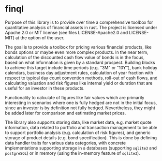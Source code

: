 # finql

Purpose of this library is to provide over time a comprehensive toolbox for
quantitative analysis of financial assets in rust. The project is licensed under
Apache 2.0 or MIT license (see files LICENSE-Apache2.0 and LICENSE-MIT) at the
option of the user.

The goal is to provide a toolbox for pricing various financial products, like
bonds options or maybe even more complex products. In the near term, calculation
of the discounted cash flow value of bonds is in the focus, based on what
information is given by a standard prospect. Building blocks to achieve this
target include time periods (e.g. "3M" or "10Y"), bank holiday calendars,
business day adjustment rules, calculation of year fraction with respect to
typical day count convention methods, roll-out of cash flows, and calculating
valuation and risk figures like internal yield or duration that are useful for
an investor in these products. 

Functionality to calculate of figures like fair values which are primarily
interesting in scenarios where one is fully hedged are not in the initial focus,
since an investor is by definition not fully hedged. Nevertheless, they might be
added later for comparison and estimating market prices.

The library also supports storing data, like market data, e.g. market quote
information, data related to portfolio and transaction management to be able to
support portfolio analysis (e.g. calculation of risk figures), and generic
storage of product details (e.g. bond specification). This is done by defining
data handler traits for various data categories, with concrete implementations
supporting storage in a databases (supporting `sqlite3` and `postgreSQL`) or
in memory (using the in-memory feature of `sqlite3`).
